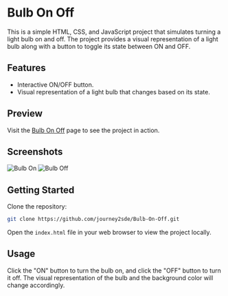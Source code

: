 
# Bulb On Off

This is a simple HTML, CSS, and JavaScript project that simulates turning a light bulb on and off. The project provides a visual representation of a light bulb along with a button to toggle its state between ON and OFF.

## Features

- Interactive ON/OFF button.
- Visual representation of a light bulb that changes based on its state.

## Preview

Visit the [Bulb On Off](https://journey2sde.github.io/Bulb-On-Off/) page to see the project in action.

## Screenshots

![Bulb On](screenshots/bulb_on.png)
![Bulb Off](screenshots/bulb_off.png)

## Getting Started

Clone the repository:

```bash
git clone https://github.com/journey2sde/Bulb-On-Off.git
```

Open the `index.html` file in your web browser to view the project locally.

## Usage

Click the "ON" button to turn the bulb on, and click the "OFF" button to turn it off. The visual representation of the bulb and the background color will change accordingly.
